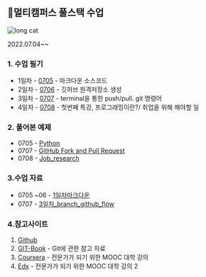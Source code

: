 ## 👏멀티캠퍼스 풀스택 수업


![long cat](https://user-images.githubusercontent.com/70432152/177501300-cbd47d5c-37c8-48e9-9689-8a3f7da2225b.jpg)

2022.07.04~~

### 1. 수업 필기

- 1일차 - [0705](https://github.com/rrwe23/TIL/blob/master/%EC%88%98%EC%97%85%20%ED%95%84%EA%B8%B0/0705.md) - 마크다운 소스코드
- 2일차 - [0706](https://github.com/rrwe23/TIL/blob/master/%EC%88%98%EC%97%85%20%ED%95%84%EA%B8%B0/0706.md) - 깃허브 원격저장소 생성
- 3일차 - [0707](https://github.com/rrwe23/TIL/blob/master/%EC%88%98%EC%97%85%20%ED%95%84%EA%B8%B0/0707.md) - terminal을 통한 push/pull. git 명령어
- 4일차 - [0708](https://github.com/rrwe23/TIL/blob/master/%EC%88%98%EC%97%85%20%ED%95%84%EA%B8%B0/0708.md) - 첫번째 특강, 프로그래밍이란?/ 취업을 위해 해야할 일

### 2. 풀어본 예제

- 0705 - [Python](https://github.com/rrwe23/TIL/blob/master/%EC%98%88%EC%A0%9C/Python.md)
- 0707 - [GitHub Fork and Pull Request](https://hphk-edu.notion.site/GitHub-Fork-Pull-Request-5d02e08a90314c72a732d366ac2d552b)
- 0708 - [Job_research](https://github.com/rrwe23/job-research/blob/master/job-research/research.md)

### 3.수업 자료

- 0705 ~06 - [1일차마크다운](https://github.com/rrwe23/TIL/blob/master/%ED%92%80%EC%8A%A4%ED%83%9D%20%EC%88%98%EC%97%85%20%EC%9E%90%EB%A3%8C/1%EC%9D%BC%EC%B0%A8%EB%A7%88%ED%81%AC%EB%8B%A4%EC%9A%B4.pdf)
- 0707 - [3일차_branch_github_flow](https://github.com/rrwe23/TIL/blob/master/%ED%92%80%EC%8A%A4%ED%83%9D%20%EC%88%98%EC%97%85%20%EC%9E%90%EB%A3%8C/3%EC%9D%BC%EC%B0%A8_branch_github_flow.pdf)



### 4.참고사이트

1. [Github](https://github.com/)
1. [GIT-Book](https://git-scm.com/book/ko/v2) - Git에 관한 참고 자료
1. [Coursera](https://www.coursera.org/) - 전문가가 되기 위한 MOOC 대학 강의
1. [Edx](https://www.edx.org/) - 전문가가 되기 위한 MOOC 대학 강의 2







